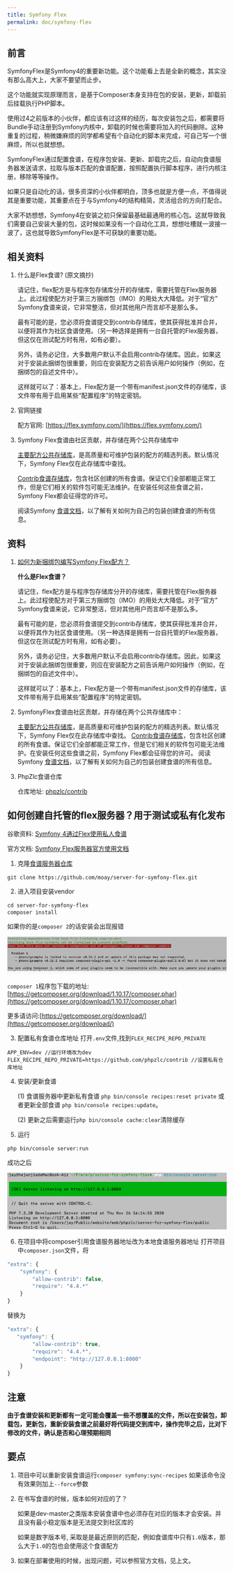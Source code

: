 ```yaml
---
title: Symfony Flex
permalink: doc/symfony-flex
---
```


## 前言

SymfonyFlex是Symfony4的重要新功能。这个功能看上去是全新的概念，其实没有那么高大上，大家不要望而止步。

这个功能就实现原理而言，是基于Composer本身支持在包的安装，更新，卸载前后挂载执行PHP脚本。

使用过4之前版本的小伙伴，都应该有过这样的经历，每次安装包之后，都需要将Bundle手动注册到Symfony内核中，卸载的时候也需要将加入的代码删除。这种重复的过程，稍微嫌麻烦的同学都希望有个自动化的脚本来完成，可自己写一个很麻烦，所以也就想想。

SymfonyFlex通过配置食谱，在程序包安装、更新、卸载完之后，自动向食谱服务器发送请求，拉取与版本匹配的食谱配置，按照配置执行脚本程序，进行内核注册，移除等等操作。

如果只是自动化的话，很多资深的小伙伴都明白，顶多也就是方便一点，不值得说其是重要功能，其重要点在于与Symfony4的结构精简，灵活组合的方向打配合。

大家不妨想想，Symfony4在安装之初只保留最基础最通用的核心包。这就导致我们需要自己安装大量的包，这时候如果没有一个自动化工具，想想吐槽就一波接一波了，这也就导致SymfonyFlex是不可获缺的重要功能。

## 相关资料

1. 什么是Flex食谱? (原文摘抄)
     
     请记住，flex配方是与程序包存储库分开的存储库，需要托管在Flex服务器上。此过程使配方对于第三方捆绑包（IMO）的用处大大降低。对于“官方” Symfony食谱来说，它非常整洁，但对其他用户而言却不是那么多。
     
     最有可能的是，您必须将食谱提交到contrib存储库，使其获得批准并合并，以便将其作为社区食谱使用。（另一种选择是拥有一台自托管的Flex服务器，但这仅在测试配方时有用，如有必要）。
     
     另外，请务必记住，大多数用户默认不会启用contrib存储库。因此，如果这对于安装此捆绑包很重要，则应在安装配方之前告诉用户如何操作（例如，在捆绑包的自述文件中）。
     
     这样就可以了：基本上，Flex配方是一个带有manifest.json文件的存储库，该文件带有用于启用某些“配置程序”的特定密钥。
     
2. 官网链接

     配方官网: [https://flex.symfony.com/](https://flex.symfony.com/)    
   
3. Symfony Flex食谱由社区贡献，并存储在两个公共存储库中
   
     [主要配方公共存储库](https://github.com/symfony/recipes)，是高质量和可维护包装的配方的精选列表。默认情况下，Symfony Flex仅在此存储库中查找。
 
     [Contrib食谱存储库](https://github.com/symfony/recipes-contrib)，包含社区创建的所有食谱。保证它们全部都能正常工作，但是它们相关的软件包可能无法维护。在安装任何这些食谱之前，Symfony Flex都会征得您的许可。
      
     阅读Symfony [食谱文档](https://github.com/symfony/recipes/blob/master/README.rst)，以了解有关如何为自己的包装创建食谱的所有信息。
   
## 资料

1. [如何为新捆绑包编写Symfony Flex配方？](https://stackoverflow.com/questions/58595101/how-write-a-symfony-flex-recipe-for-a-new-bundle)

    **什么是Flex食谱？**
    
    请记住，flex配方是与程序包存储库分开的存储库，需要托管在Flex服务器上。此过程使配方对于第三方捆绑包（IMO）的用处大大降低。对于“官方” Symfony食谱来说，它非常整洁，但对其他用户而言却不是那么多。
    
    最有可能的是，您必须将食谱提交到contrib存储库，使其获得批准并合并，以便将其作为社区食谱使用。（另一种选择是拥有一台自托管的Flex服务器，但这仅在测试配方时有用，如有必要）。
    
    另外，请务必记住，大多数用户默认不会启用contrib存储库。因此，如果这对于安装此捆绑包很重要，则应在安装配方之前告诉用户如何操作（例如，在捆绑包的自述文件中）。
    
    这样就可以了：基本上，Flex配方是一个带有manifest.json文件的存储库，该文件带有用于启用某些“配置程序”的特定密钥。

2. SymfonyFlex食谱由社区贡献，并存储在两个公共存储库中：
   
   [主要配方公共存储库](https://github.com/symfony/recipes)，是高质量和可维护包装的配方的精选列表。默认情况下，Symfony Flex仅在此存储库中查找。
   [Contrib食谱存储库](https://github.com/symfony/recipes-contrib)，包含社区创建的所有食谱。保证它们全部都能正常工作，但是它们相关的软件包可能无法维护。在安装任何这些食谱之前，Symfony Flex都会征得您的许可。
   阅读Symfony [食谱文档](https://github.com/symfony/recipes/blob/master/README.rst)，以了解有关如何为自己的包装创建食谱的所有信息。

4. PhpZlc食谱仓库
   
   仓库地址: [phpzlc/contrib](https://github.com/phpzlc/contrib)

## 如何创建自托管的flex服务器？用于测试或私有化发布 
   
谷歌资料: [Symfony 4通过Flex使用私人食谱](https://blog.mayflower.de/6851-symfony-4-flex-private-recipes.html)

官方文档: [Symfony Flex服务器官方使用文档](https://server-for-symfony-flex.readthedocs.io/en/latest/)
   
1. 克隆[食谱服务器仓库](https://github.com/moay/server-for-symfony-flex)
```shell
git clone https://github.com/moay/server-for-symfony-flex.git
```

2. 进入项目安装vendor
```shell
cd server-for-symfony-flex
composer install
```
   如果你的是`composer 2`的话安装会出现报错
   
   ![compsoer2-error.png](/assets/posts/composer2-error.png)
  
   `composer 1`程序包下载的地址:[https://getcomposer.org/download/1.10.17/composer.phar](https://getcomposer.org/download/1.10.17/composer.phar)
    
   更多请访问:[https://getcomposer.org/download/](https://getcomposer.org/download/)

3. 配置私有食谱仓库地址
   打开`.env`文件,找到`FLEX_RECIPE_REPO_PRIVATE`
```text
APP_ENV=dev //运行环境改为dev
FLEX_RECIPE_REPO_PRIVATE=https://github.com/phpzlc/contrib //设置私有仓库地址
```

4. 安装/更新食谱
    
   (1) 食谱服务器中更新私有食谱 `php bin/console recipes:reset private` 或者更新全部食谱 `php bin/console recipes:update`。
    
   (2) 更新之后需要运行`php bin/console cache:clear`清除缓存
   
5. 运行
```shell
php bin/console server:run
```
   成功之后
   
   ![server_run.png](/assets/posts/server_run.png)
  
6. 在项目中将composer引用食谱服务器地址改为本地食谱服务器地址
   打开项目中`composer.json`文件，将
```js
"extra": {
    "symfony": {
        "allow-contrib": false,
        "require": "4.4.*"
    }
}
```
   替换为
```js
"extra": {
   "symfony": {
        "allow-contrib": true,
        "require": "4.4.*",
        "endpoint": "http://127.0.0.1:8000"
    }
}
```

## 注意

   **由于食谱安装和更新都有一定可能会覆盖一些不想覆盖的文件，所以在安装包，卸载包，更新包，重新安装食谱之前最好将代码提交到库中，操作完毕之后，比对下修改的文件，确认是否和心理预期相同**

## 要点

1. 项目中可以重新安装食谱运行`composer symfony:sync-recipes` 如果该命令没有效果则加上`--force`参数

2. 在书写食谱的时候，版本如何对应的了？

    如果是dev-master之类版本安装食谱中也必须存在对应的版本才会安装。并且没有最小稳定版本是无法提交到社区库的
    
    如果是数字版本号, 采取是是最近原则的匹配，例如食谱库中只有`1.0`版本，那么大于`1.0`的包也会使用这个食谱配方

3. 如果在部署使用的时候，出现问题，可以参照官方文档，见上文。
